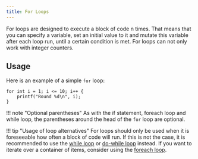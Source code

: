 ```yaml
---
title: For Loops
---
```


For loops are designed to execute a block of code n times. That means that you can specify a variable, set an initial value to it
and mutate this variable after each loop run, until a certain condition is met. For loops can not only work with integer counters.

## Usage

Here is an example of a simple `for` loop:
```spice
for int i = 1; i <= 10; i++ {
	printf("Round %d\n", i);
}
```

!!! note "Optional parentheses"
    As with the if statement, foreach loop and while loop, the parentheses around the head of the `for` loop are optional.

!!! tip "Usage of loop alternatives"
    For loops should only be used when it is foreseeable how often a block of code will run. If this is not the case, it
    is recommended to use the [while loop](../while-loops) or [do-while loop](../do-while-loops) instead. If you want to
    iterate over a container of items, consider using the [foreach loop](../foreach-loop).